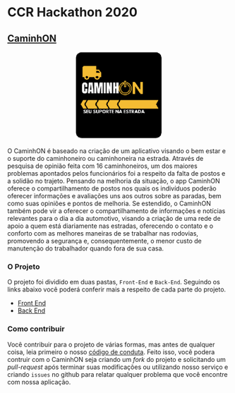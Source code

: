 # CCR Hackathon 2020
## [CaminhON](https://caminhon.netlify.app/)
<p align="center">
  <img width="200px" height="200px" src="https://github.com/ViniciusALS/CCR-Hackthon/blob/master/.github/logo-oficial.png">
</p>

O CaminhON é baseado na criação de um aplicativo visando o bem estar e o suporte do caminhoneiro ou caminhoneira na estrada. Através de pesquisa de opinião feita com 16 caminhoneiros, um dos maiores problemas apontados pelos funcionários foi a respeito da falta de postos e a solidão no trajeto. 
Pensando na melhoria da situação, o app CaminhON oferece o compartilhamento de postos nos quais os indivíduos poderão oferecer informações e avaliações uns aos outros sobre as paradas, bem como suas opiniões e pontos de melhoria. Se estendido, o CaminhON também pode vir a oferecer o compartilhamento de informações e notícias relevantes para o dia a dia automotivo, visando a criação de uma rede de apoio a quem está diariamente nas estradas, oferecendo o contato e o conforto com as melhores maneiras de se trabalhar nas rodovias, promovendo a segurança e, consequentemente, o menor custo de manutenção do trabalhador quando fora de sua casa.


### O Projeto

O projeto foi dividido em duas pastas, `Front-End` e `Back-End`. Seguindo os links abaixo você poderá conferir mais a respeito de cada parte do projeto.

- [Front End](./Front-End)
- [Back End](./.github/back-end.md)


### Como contribuir

Você contribuir para o projeto de várias formas, mas antes de qualquer coisa, leia primeiro o nosso [código de conduta](./CODE_OF_CONDUCT.md). Feito isso, você podera contruir com o CaminhON seja criando um _fork_ do projeto e solicitando um _pull-request_ após terminar suas modificações ou utilizando nosso serviço e criando `issues` no github para relatar qualquer problema que você encontre com nossa aplicação.